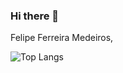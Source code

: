 ### Hi there 👋

Felipe Ferreira Medeiros, 

![Top Langs](https://github-readme-stats.vercel.app/api/top-langs/?username=ffmedeiros2&layout=compact)


<!--
**ffmedeiros2/ffmedeiros2** is a ✨ _special_ ✨ repository because its `README.md` (this file) appears on your GitHub profile.

Here are some ideas to get you started:

- 🔭 I’m currently working on ...
- 🌱 I’m currently learning ...
- 👯 I’m looking to collaborate on ...
- 🤔 I’m looking for help with ...
- 💬 Ask me about ...
- 📫 How to reach me: ...
- 😄 Pronouns: ...
- ⚡ Fun fact: ...
-->
